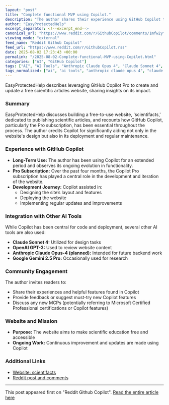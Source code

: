 ```yaml
---
layout: "post"
title: "Complete functional MVP using Copilot."
description: "The author shares their experience using GitHub Copilot to build and maintain a free educational website called scientifacts, highlighting how Copilot aided in design, deployment, and regular updates. They also discuss integrating other AI tools for various tasks and invite feedback on Copilot's latest features."
author: "EasyProtectedHelp"
excerpt_separator: <!--excerpt_end-->
canonical_url: "https://www.reddit.com/r/GithubCopilot/comments/1mfw2yf/complete_functional_mvp_using_copilot/"
viewing_mode: "external"
feed_name: "Reddit Github Copilot"
feed_url: "https://www.reddit.com/r/GithubCopilot.rss"
date: 2025-08-02 17:23:43 +00:00
permalink: "/2025-08-02-Complete-functional-MVP-using-Copilot.html"
categories: ["AI", "GitHub Copilot"]
tags: ["AI", "AI Tools", "Anthropic Claude Opus 4", "Claude Sonnet 4", "Community", "Copilot Features", "Copilot Pro", "Deployment", "Educational Websites", "GitHub Copilot", "Google Gemini 2.5 Pro", "MVP Development", "OpenAI GPT 3", "Web Development"]
tags_normalized: ["ai", "ai tools", "anthropic claude opus 4", "claude sonnet 4", "community", "copilot features", "copilot pro", "deployment", "educational websites", "github copilot", "google gemini 2 dot 5 pro", "mvp development", "openai gpt 3", "web development"]
---
```


EasyProtectedHelp describes leveraging GitHub Copilot Pro to create and update a free scientific articles website, sharing insights on its impact.<!--excerpt_end-->

### Summary

EasyProtectedHelp discusses building a free-to-use website, 'scientifacts,' dedicated to publishing scientific articles, and recounts how GitHub Copilot, particularly the Pro subscription, has been essential throughout the process. The author credits Copilot for significantly aiding not only in the website's design but also in its deployment and regular maintenance.

### Experience with GitHub Copilot

- **Long-Term Use:** The author has been using Copilot for an extended period and observes its ongoing evolution in functionality.
- **Pro Subscription:** Over the past four months, the Copilot Pro subscription has played a central role in the development and iteration of the website.
- **Development Journey:** Copilot assisted in:
  - Designing the site’s layout and features
  - Deploying the website
  - Implementing regular updates and improvements

### Integration with Other AI Tools

While Copilot has been central for code and deployment, several other AI tools are also used:

- **Claude Sonnet 4:** Utilized for design tasks
- **OpenAI GPT-3:** Used to review website content
- **Anthropic Claude Opus-4 (planned):** Intended for future backend work
- **Google Gemini 2.5 Pro:** Occasionally used for research

### Community Engagement

The author invites readers to:

- Share their experiences and helpful features found in Copilot
- Provide feedback or suggest must-try new Copilot features
- Discuss any new MCPs (potentially referring to Microsoft Certified Professional certifications or Copilot features)

### Website and Mission

- **Purpose:** The website aims to make scientific education free and accessible
- **Ongoing Work:** Continuous improvement and updates are made using Copilot

### Additional Links

- [Website: scientifacts](http://scientifacts.wikiai.tech)
- [Reddit post and comments](https://www.reddit.com/r/GithubCopilot/comments/1mfw2yf/complete_functional_mvp_using_copilot/)

---

This post appeared first on "Reddit Github Copilot". [Read the entire article here](https://www.reddit.com/r/GithubCopilot/comments/1mfw2yf/complete_functional_mvp_using_copilot/)

